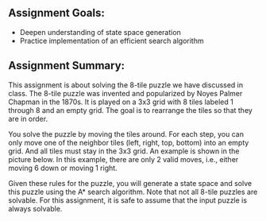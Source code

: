 ## Assignment Goals:

- Deepen understanding of state space generation
- Practice implementation of an efficient search algorithm

## Assignment Summary:
This assignment is about solving the 8-tile puzzle we have discussed in class. The 8-tile puzzle was invented and popularized by Noyes Palmer Chapman in the 1870s. It is played on a 3x3 grid with 8 tiles labeled 1 through 8 and an empty grid. The goal is to rearrange the tiles so that they are in order.

You solve the puzzle by moving the tiles around. For each step, you can only move one of the neighbor tiles (left, right, top, bottom) into an empty grid. And all tiles must stay in the 3x3 grid. An example is shown in the picture below. In this example, there are only 2 valid moves, i.e., either moving 6 down or moving 1 right.

Given these rules for the puzzle, you will generate a state space and solve this puzzle using the A* search algorithm. Note that not all 8-tile puzzles are solvable. For this assignment, it is safe to assume that the input puzzle is always solvable.